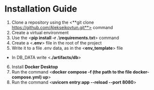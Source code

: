 # Installation Guide
1. Clone a repository using the <**git clone https://github.com/Alekseikovtun.git**> command
2. Create a virtual environment
3. Use the <**pip install -r .\requirements.txt**> command
4. Create a <**.env**> file in the root of the project
5. Write it to a file .env data, as in the <**env_template**> file
- In DB_DATA write <**./artifacts/db**>
6. Install **Docker Desktop**
7. Run the command <**docker compose -f (the path to the file docker-compose.yml) up**>
8. Run the command <**uvicorn entry:app --reload --port 8080**>
